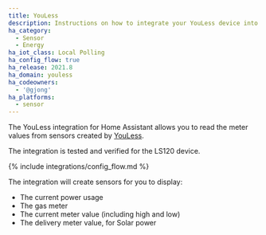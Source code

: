 ```yaml
---
title: YouLess
description: Instructions on how to integrate your YouLess device into Home Assistant.
ha_category:
  - Sensor
  - Energy
ha_iot_class: Local Polling
ha_config_flow: true
ha_release: 2021.8
ha_domain: youless
ha_codeowners:
  - '@gjong'
ha_platforms:
  - sensor
---
```


The YouLess integration for Home Assistant allows you to read the meter values from sensors created by [YouLess](https://www.youless.nl/home.html).

The integration is tested and verified for the LS120 device.

{% include integrations/config_flow.md %}

The integration will create sensors for you to display:

- The current power usage
- The gas meter
- The current meter value (including high and low)
- The delivery meter value, for Solar power
